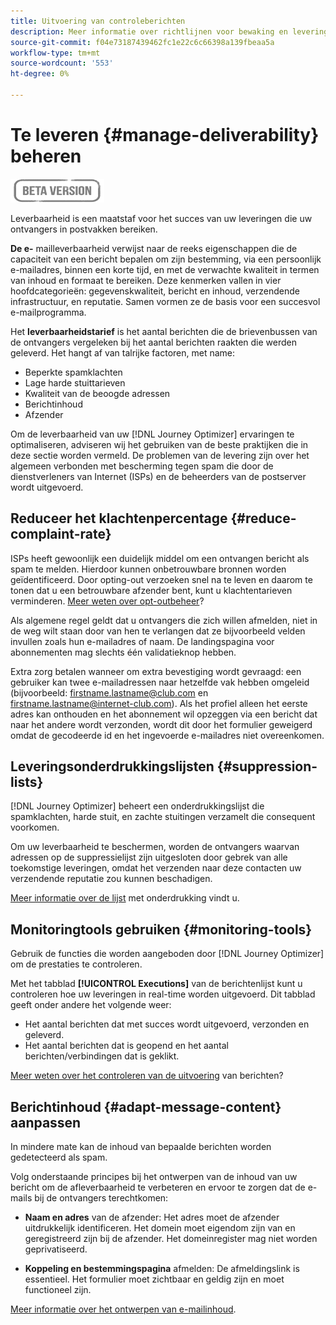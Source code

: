 ```yaml
---
title: Uitvoering van controleberichten
description: Meer informatie over richtlijnen voor bewaking en levering
source-git-commit: f04e73187439462fc1e22c6c66398a139fbeaa5a
workflow-type: tm+mt
source-wordcount: '553'
ht-degree: 0%

---
```


# Te leveren {#manage-deliverability} beheren

![](assets/do-not-localize/badge.png)

Leverbaarheid is een maatstaf voor het succes van uw leveringen die uw ontvangers in postvakken bereiken.

**De e-** mailleverbaarheid verwijst naar de reeks eigenschappen die de capaciteit van een bericht bepalen om zijn bestemming, via een persoonlijk e-mailadres, binnen een korte tijd, en met de verwachte kwaliteit in termen van inhoud en formaat te bereiken. Deze kenmerken vallen in vier hoofdcategorieën: gegevenskwaliteit, bericht en inhoud, verzendende infrastructuur, en reputatie. Samen vormen ze de basis voor een succesvol e-mailprogramma.

Het **leverbaarheidstarief** is het aantal berichten die de brievenbussen van de ontvangers vergeleken bij het aantal berichten raakten die werden geleverd. Het hangt af van talrijke factoren, met name:

* Beperkte spamklachten
* Lage harde stuittarieven
* Kwaliteit van de beoogde adressen
* Berichtinhoud
* Afzender

Om de leverbaarheid van uw [!DNL Journey Optimizer] ervaringen te optimaliseren, adviseren wij het gebruiken van de beste praktijken die in deze sectie worden vermeld. De problemen van de levering zijn over het algemeen verbonden met bescherming tegen spam die door de dienstverleners van Internet (ISPs) en de beheerders van de postserver wordt uitgevoerd.

## Reduceer het klachtenpercentage {#reduce-complaint-rate}

ISPs heeft gewoonlijk een duidelijk middel om een ontvangen bericht als spam te melden. Hierdoor kunnen onbetrouwbare bronnen worden geïdentificeerd. Door opting-out verzoeken snel na te leven en daarom te tonen dat u een betrouwbare afzender bent, kunt u klachtentarieven verminderen. [Meer weten over opt-outbeheer](consent.md#opt-out-management)?

Als algemene regel geldt dat u ontvangers die zich willen afmelden, niet in de weg wilt staan door van hen te verlangen dat ze bijvoorbeeld velden invullen zoals hun e-mailadres of naam. De landingspagina voor abonnementen mag slechts één validatieknop hebben.

Extra zorg betalen wanneer om extra bevestiging wordt gevraagd: een gebruiker kan twee e-mailadressen naar hetzelfde vak hebben omgeleid (bijvoorbeeld: firstname.lastname@club.com en firstname.lastname@internet-club.com). Als het profiel alleen het eerste adres kan onthouden en het abonnement wil opzeggen via een bericht dat naar het andere wordt verzonden, wordt dit door het formulier geweigerd omdat de gecodeerde id en het ingevoerde e-mailadres niet overeenkomen.

## Leveringsonderdrukkingslijsten {#suppression-lists}

[!DNL Journey Optimizer] beheert een onderdrukkingslijst die spamklachten, harde stuit, en zachte stuitingen verzamelt die consequent voorkomen.

Om uw leverbaarheid te beschermen, worden de ontvangers waarvan adressen op de suppressielijst zijn uitgesloten door gebrek van alle toekomstige leveringen, omdat het verzenden naar deze contacten uw verzendende reputatie zou kunnen beschadigen.

[Meer informatie over de lijst](suppression-list.md) met onderdrukking vindt u.

## Monitoringtools gebruiken {#monitoring-tools}

Gebruik de functies die worden aangeboden door [!DNL Journey Optimizer] om de prestaties te controleren.

Met het tabblad **[!UICONTROL Executions]** van de berichtenlijst kunt u controleren hoe uw leveringen in real-time worden uitgevoerd. Dit tabblad geeft onder andere het volgende weer:
* Het aantal berichten dat met succes wordt uitgevoerd, verzonden en geleverd.
* Het aantal berichten dat is geopend en het aantal berichten/verbindingen dat is geklikt.

[Meer weten over het controleren van de uitvoering](message-monitoring.md) van berichten?

## Berichtinhoud {#adapt-message-content} aanpassen

In mindere mate kan de inhoud van bepaalde berichten worden gedetecteerd als spam.

<!--The use of certain words or of exclamation points in the subject line and within the messages can be read as signs of spam.

Spammers are also known to replace text with images to stop offending text from being analyzed automatically by anti-spam filters. In response to this, a message (in HTML format) with a high proportion of images, or images as attachments, may end up being blocked.-->

Volg onderstaande principes bij het ontwerpen van de inhoud van uw bericht om de afleverbaarheid te verbeteren en ervoor te zorgen dat de e-mails bij de ontvangers terechtkomen:

* **Naam en adres** van de afzender: Het adres moet de afzender uitdrukkelijk identificeren. Het domein moet eigendom zijn van en geregistreerd zijn bij de afzender. Het domeinregister mag niet worden geprivatiseerd.

<!--* **Subject**: Avoid excessive capitalization and punctuation, and words that are frequently used by spammers ("Win", "Free", etc.).
* **Personalize your email**: Personalizing the email increases the chances of your message being opened.
* **Images and text**: Respect a decent text/image ratio (for example 60% text and 40% images).-->
* **Koppeling en bestemmingspagina** afmelden: De afmeldingslink is essentieel. Het formulier moet zichtbaar en geldig zijn en moet functioneel zijn.

<!--**Use tools** offered by Journey Optimizer to optimize the content of your email (delivery analysis, anti-spam analysis).-->

[Meer informatie over het ontwerpen van e-mailinhoud](design-emails.md).
